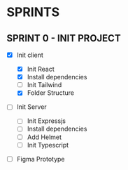 # SPRINTS 

## SPRINT 0 - INIT PROJECT

- [x] Init client
  - [x] Init React
  - [x] Install dependencies
  - [ ] Init Tailwind
  - [x] Folder Structure
- [ ] Init Server
  - [ ] Init Expressjs
  - [ ] Install dependencies
  - [ ] Add Helmet
  - [ ] Init Typescript
- [ ] Figma Prototype



